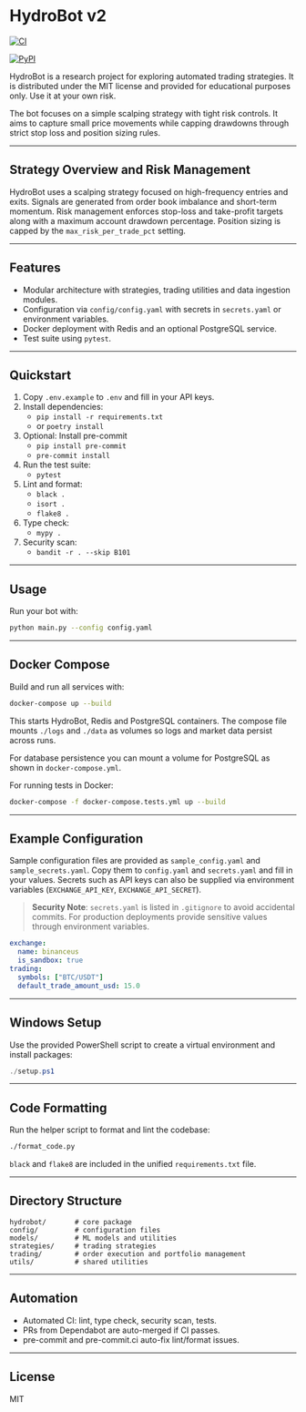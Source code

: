# HydroBot v2

[![CI](https://github.com/contact1979/CycloneNew/actions/workflows/ci.yml/badge.svg)](https://github.com/contact1979/CycloneNew/actions/workflows/ci.yml)

[![PyPI](https://img.shields.io/pypi/v/hft-scalping-bot.svg)](https://pypi.org/project/hft-scalping-bot/)

HydroBot is a research project for exploring automated trading strategies. It is
distributed under the MIT license and provided for educational purposes only.
Use it at your own risk.

The bot focuses on a simple scalping strategy with tight risk controls. It aims
to capture small price movements while capping drawdowns through strict stop
loss and position sizing rules.

---

## Strategy Overview and Risk Management

HydroBot uses a scalping strategy focused on high-frequency entries and exits.
Signals are generated from order book imbalance and short-term momentum.
Risk management enforces stop-loss and take-profit targets along with a
maximum account drawdown percentage. Position sizing is capped by the
`max_risk_per_trade_pct` setting.

---

## Features

- Modular architecture with strategies, trading utilities and data ingestion modules.
- Configuration via `config/config.yaml` with secrets in `secrets.yaml` or environment variables.
- Docker deployment with Redis and an optional PostgreSQL service.
- Test suite using `pytest`.

---

## Quickstart

1. Copy `.env.example` to `.env` and fill in your API keys.
2. Install dependencies:
   - `pip install -r requirements.txt`
   - or `poetry install`
3. Optional: Install pre-commit
   - `pip install pre-commit`
   - `pre-commit install`
4. Run the test suite:
   - `pytest`
5. Lint and format:
   - `black .`
   - `isort .`
   - `flake8 .`
6. Type check:
   - `mypy .`
7. Security scan:
   - `bandit -r . --skip B101`

---

## Usage

Run your bot with:

```sh
python main.py --config config.yaml
```

---

## Docker Compose

Build and run all services with:

```sh
docker-compose up --build
```

This starts HydroBot, Redis and PostgreSQL containers.
The compose file mounts `./logs` and `./data` as volumes so logs and market
data persist across runs.

For database persistence you can mount a volume for PostgreSQL as shown in `docker-compose.yml`.

For running tests in Docker:

```sh
docker-compose -f docker-compose.tests.yml up --build
```

---

## Example Configuration

Sample configuration files are provided as `sample_config.yaml` and
`sample_secrets.yaml`. Copy them to `config.yaml` and `secrets.yaml` and fill in
your values. Secrets such as API keys can also be supplied via environment
variables (`EXCHANGE_API_KEY`, `EXCHANGE_API_SECRET`).

> **Security Note**: `secrets.yaml` is listed in `.gitignore` to avoid accidental commits.
> For production deployments provide sensitive values through environment variables.

```yaml
exchange:
  name: binanceus
  is_sandbox: true
trading:
  symbols: ["BTC/USDT"]
  default_trade_amount_usd: 15.0
```

---

## Windows Setup

Use the provided PowerShell script to create a virtual environment and install packages:

```powershell
./setup.ps1
```

---

## Code Formatting

Run the helper script to format and lint the codebase:

```sh
./format_code.py
```

`black` and `flake8` are included in the unified `requirements.txt` file.

---

## Directory Structure

```
hydrobot/       # core package
config/         # configuration files
models/         # ML models and utilities
strategies/     # trading strategies
trading/        # order execution and portfolio management
utils/          # shared utilities
```

---

## Automation

- Automated CI: lint, type check, security scan, tests.
- PRs from Dependabot are auto-merged if CI passes.
- pre-commit and pre-commit.ci auto-fix lint/format issues.

---

## License

MIT